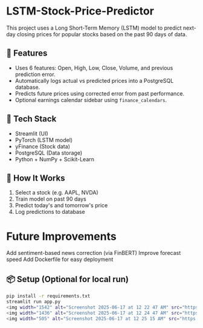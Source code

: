 # LSTM-Stock-Price-Predictor
This project uses a Long Short-Term Memory (LSTM) model to predict next-day closing prices for popular stocks based on the past 90 days of data.

## 🧠 Features
- Uses 6 features: Open, High, Low, Close, Volume, and previous prediction error.
- Automatically logs actual vs predicted prices into a PostgreSQL database.
- Predicts future prices using corrected error from past performance.
- Optional earnings calendar sidebar using `finance_calendars`.

## 🔧 Tech Stack
- Streamlit (UI)
- PyTorch (LSTM model)
- yFinance (Stock data)
- PostgreSQL (Data storage)
- Python + NumPy + Scikit-Learn

## 🚀 How It Works
1. Select a stock (e.g. AAPL, NVDA)
2. Train model on past 90 days
3. Predict today's and tomorrow's price
4. Log predictions to database

# Future Improvements
Add sentiment-based news correction (via FinBERT)
Improve forecast speed
Add Dockerfile for easy deployment

## 📦 Setup (Optional for local run)
```bash
pip install -r requirements.txt
streamlit run app.py
<img width="1542" alt="Screenshot 2025-06-17 at 12 22 47 AM" src="https://github.com/user-attachments/assets/364c0b7e-a6c0-455a-931b-dc79a37be8ec" />
<img width="1436" alt="Screenshot 2025-06-17 at 12 24 47 AM" src="https://github.com/user-attachments/assets/5c558bc3-9d89-45d0-b142-28081c2a77f3" />
<img width="505" alt="Screenshot 2025-06-17 at 12 25 15 AM" src="https://github.com/user-attachments/assets/46be2922-04dd-4f66-98b9-69bcf445071b" />

